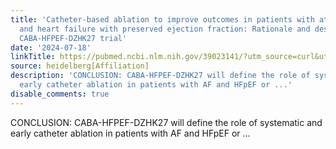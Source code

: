 ```yaml
---
title: 'Catheter-based ablation to improve outcomes in patients with atrial fibrillation
  and heart failure with preserved ejection fraction: Rationale and design of the
  CABA-HFPEF-DZHK27 trial'
date: '2024-07-18'
linkTitle: https://pubmed.ncbi.nlm.nih.gov/39023141/?utm_source=curl&utm_medium=rss&utm_campaign=pubmed-2&utm_content=1FakS-2QOkCT8HsMOQP1bCRQ4YzyumYOmxmF0moLsQ3dFB1E9V&fc=20220326224207&ff=20240718182022&v=2.18.0.post9+e462414
source: heidelberg[Affiliation]
description: 'CONCLUSION: CABA-HFPEF-DZHK27 will define the role of systematic and
  early catheter ablation in patients with AF and HFpEF or ...'
disable_comments: true
---
```

CONCLUSION: CABA-HFPEF-DZHK27 will define the role of systematic and early catheter ablation in patients with AF and HFpEF or ...